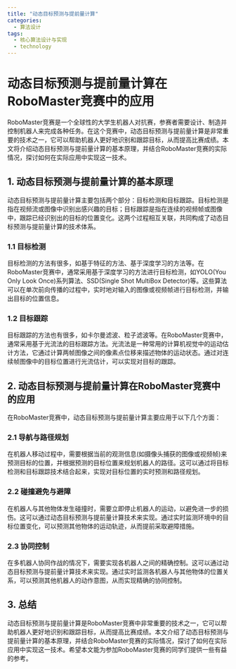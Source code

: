 ```yaml
---  
title: "动态目标预测与提前量计算"  
categories:  
  - 算法设计  
tags: 
  - 核心算法设计与实现 
  - technology  
---  
```


# 动态目标预测与提前量计算在RoboMaster竞赛中的应用

RoboMaster竞赛是一个全球性的大学生机器人对抗赛，参赛者需要设计、制造并控制机器人来完成各种任务。在这个竞赛中，动态目标预测与提前量计算是非常重要的技术之一，它可以帮助机器人更好地识别和跟踪目标，从而提高比赛成绩。本文将介绍动态目标预测与提前量计算的基本原理，并结合RoboMaster竞赛的实际情况，探讨如何在实际应用中实现这一技术。

## 1. 动态目标预测与提前量计算的基本原理

动态目标预测与提前量计算主要包括两个部分：目标检测和目标跟踪。目标检测是指在视频流或图像中识别出感兴趣的目标；目标跟踪是指在连续的视频帧或图像中，跟踪已经识别出的目标的位置变化。这两个过程相互关联，共同构成了动态目标预测与提前量计算的技术体系。

### 1.1 目标检测

目标检测的方法有很多，如基于特征的方法、基于深度学习的方法等。在RoboMaster竞赛中，通常采用基于深度学习的方法进行目标检测，如YOLO(You Only Look Once)系列算法、SSD(Single Shot MultiBox Detector)等。这些算法可以在单次前向传播的过程中，实时地对输入的图像或视频帧进行目标检测，并输出目标的位置信息。

### 1.2 目标跟踪

目标跟踪的方法也有很多，如卡尔曼滤波、粒子滤波等。在RoboMaster竞赛中，通常采用基于光流法的目标跟踪方法。光流法是一种常用的计算机视觉中的运动估计方法，它通过计算两帧图像之间的像素点位移来描述物体的运动状态。通过对连续帧图像中的目标位置进行光流估计，可以实现对目标的跟踪。

## 2. 动态目标预测与提前量计算在RoboMaster竞赛中的应用

在RoboMaster竞赛中，动态目标预测与提前量计算主要应用于以下几个方面：

### 2.1 导航与路径规划

在机器人移动过程中，需要根据当前的观测信息(如摄像头捕获的图像或视频帧)来预测目标的位置，并根据预测的目标位置来规划机器人的路径。这可以通过将目标检测和目标跟踪技术结合起来，实现对目标位置的实时预测和路径规划。

### 2.2 碰撞避免与避障

在机器人与其他物体发生碰撞时，需要立即停止机器人的运动，以避免进一步的损伤。这可以通过动态目标预测与提前量计算技术来实现。通过实时监测环境中的目标位置变化，可以预测其他物体的运动轨迹，从而提前采取避障措施。

### 2.3 协同控制

在多机器人协同作战的情况下，需要实现各机器人之间的精确控制。这可以通过动态目标预测与提前量计算技术来实现。通过实时监测各机器人与其他物体的位置关系，可以预测其他机器人的动作意图，从而实现精确的协同控制。

## 3. 总结

动态目标预测与提前量计算是RoboMaster竞赛中非常重要的技术之一，它可以帮助机器人更好地识别和跟踪目标，从而提高比赛成绩。本文介绍了动态目标预测与提前量计算的基本原理，并结合RoboMaster竞赛的实际情况，探讨了如何在实际应用中实现这一技术。希望本文能为参加RoboMaster竞赛的同学们提供一些有益的参考。 
